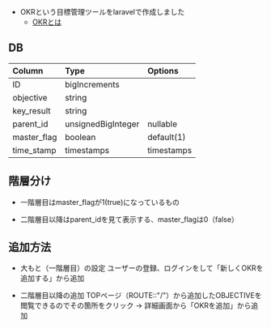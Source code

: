 - OKRという目標管理ツールをlaravelで作成しました
    - [OKRとは](https://www.kaonavi.jp/dictionary/okr/)

## DB
| Column | Type | 	Options |
|:-----------|:------------|:------------|
| ID       | bigIncrements    |      |
| objective     | string      |      |
| key_result    | string      |      |
| parent_id     | unsignedBigInteger  | nullable |
| master_flag   | boolean     | default(1) |
| time_stamp    | timestamps  | timestamps |


## 階層分け
* 一階層目はmaster_flagが1(true)になっているもの　
+ 二階層目以降はparent_idを見て表示する、master_flagは0（false）


## 追加方法
* 大もと（一階層目）の設定
ユーザーの登録、ログインをして「新しくOKRを追加する」から追加
+ 二階層目以降の追加
TOPページ（ROUTE::"/"）から追加したOBJECTIVEを閲覧できるのでその箇所をクリック → 詳細画面から「OKRを追加」から追加
